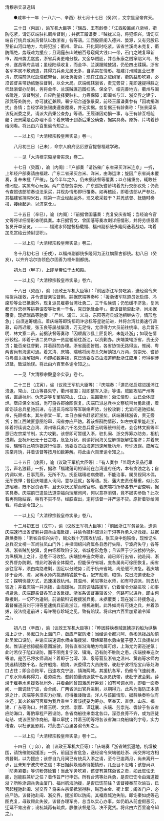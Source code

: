<!-- { "loadSidebar": true } -->

清穆宗实录选辑

　　●咸丰十一年（一八六一、辛酉）秋七月十七日（癸卯），文宗显皇帝宾天。

　　三十日（丙辰），谕军机大臣等：『瑞昌、王有龄奏：「江西股匪阑八浙境，衢防吃紧，请饬庆端驻扎衢州督剿」；并据王履谦奏：「贼扰义乌，将犯绍兴，请饬庆端自行统兵或派员督队以救浙省」各等语。江西股匪阑入德兴、婺源，又有另股已至铅山河口地方，均将犯浙；衢州、常山、开化同时吃紧。该省兰溪尚未克复，衢防隔绝，势既难为援应；且洞庭东山贼船百号窥伺大钱口一带，石门之贼复窜新市，湖州势尤岌岌，浙省兵勇更难分拨。又金华贼匪，并合永康之贼窜陷义乌、处州、遂昌等府县城；虽经陆续收复，而金华、兰溪踞贼狓猖，仍恐四出蹂躏。浙省各军本属不敷调遣，其得力兵勇尤属无多，自系实在情形。福建汀州贼匪业已肃清，庆端前派张启煊统带台、泉壮勇援浙；现在江西之贼纷窜，衢防益形吃紧，必须该督亲带劲旅驰往督剿，以全大局。庆端统辖浙省，责无旁贷；羌即速提得胜之师赴浙督办防剿，务将金华、兰溪贼匪迅图扫荡，保全宁、绍完善地方。衢州与闽省毗连，该督到浙，自应酌量择要驻扎，力筹保障；即闽省与江、浙交界之建宁、邵武等处防务，亦可就近兼顾。署宁绍台道张景渠，前经王履谦奏参有「因劝捐滋扰」各情；当经学政张锡庚遵查覆奏，并无实据。兹复据王有龄奏称：「张景渠系该抚派委之员，请派大员秉公查办」等语。王履谦因劝捐一事，与王有龄互相龃龉；张景渠是否办理不善？着庆端于到浙后秉公确查，据实具奏。原折、片均着钞给阅看。将此由六百里谕令知之』。

　　－－以上见「大清穆宗毅皇帝实录」卷一。

　　八月初三日（己未），命宗人府府丞厉恩官提督福建学政。

　　－－见「大清穆宗毅皇帝实录」卷二。

　　十七日（癸酉），谕〔内阁〕：『户部奏「请饬催广东省采买洋米连京」一折，上年经户部奏请由福建、广东二省采买台米、洋米，由海运津；旋因广东省尚未覆奏，复奉朱批「严催」。迄今半年之久，仍未据该督等覆奏；以仓储重务，辄敢任催罔应，实属有心玩误。两广总督劳崇光、广东巡抚耆龄均着先行交部议处；仍责令查照该部前奏设法采买，并现办情形即行覆奏。如再稽延，即着该部从严参处。其福建省捐购米石，除第一次业经起运外，现又收采若干？并羌该督、抚随时奏报，接续起运，以济京仓』。

　　二十五日（辛巳），谕〔内阁〕：『前据曾国藩奏：克复安庆省城；当经谕令官文等将详细情形查明具奏。本日据官文、曾国藩等奏攻剿详细情形，并将劳绩最着各员开单呈览。…………福建水师提督杨载福、福州副都统多隆阿迭着战功，均着加恩赏给云骑尉世职』。

　　－－以上见「大清穆宗毅皇帝实录」卷三。

　　冬十月初七日（壬戌），以福州副都统多隆阿为正红旗蒙古都统。初八日（癸亥），以齐齐哈尔协领色尔固善为福州副都统。

　　初九日（甲子），上即皇帝位于太和殿。

　　－－以上见「大清穆宗毅皇帝实录」卷六。

　　十八日（癸酉），谕〔议政王军机大臣等〕：『前因浙江军务吃紧，迭经谕令庆端拨兵援救，并令该督亲往督剿。嗣据庆端等奏称：「援浙诸军除道员张启煊、冯席珍等业已抵浙外，现复派员雇募台湾壮勇二、三千名候调；仍恐缓不济急，复派都司许忠标等挑募诏安等壮勇一千名，克日驰赴金华」。至该督能否赴浙，尚未据覆奏。现据瑞昌等驰奏：「严州、浦江、义乌、东阳等府县城池相继失守，情形危急」；自须速筹缓应。着庆端等即饬都司许忠标等星驰前进，并将台湾壮勇速行调募，毋再迟缓。张玉良等屡战屡溃，万无足恃，尤须得力大员前往统率。总兵曾玉明、林文察二员，前据该督等奏称「因顺昌沙县土匪复炽，未能赴浙」；如现在情形较松，即着于该二员中派一员星驰前往浙江，以资剿办。庆端兼辖浙省，责无旁贷；能否亲往督剿，并着斟酌办理。浙省面面皆贼，各省协饷无路得达，惟闽、粤两省尚有海道可通。着文清、庆端、瑞璸将闽海关欠解饷银八万两，劳崇光、耆龄将粤海关拨解银两，均即如数筹拨，克日派委妥员由海道解赴浙江应用；毋得稍涉迟延，致滋贻误。将此由六百里各谕令知之』。

　　－－见「大清穆宗毅皇帝实录」卷七。

　　二十三日（戊寅），谕〔议政王军机大臣等〕：『庆端奏：「道员张启煊进援浦江溃退，常山、江山等县失守，衢州被围；拟即整军入浙」等语。贼匪攻陷严州等城，直逼杭州。伪忠逆等复窜陷常山、江山，进围衢州：浙江情形，业已全体糜烂。亟应保全省城，尚可将各郡徐图恢复。庆端已派总兵林文察统带台勇赴援，着即饬该总兵星驰前进，与道员冯席珍等军联络声势，分投攻剿；尤宜间道驰抵杭州，先顾根本。其左宗棠一军，本日亦催令赶紧赶浙矣。庆端兼辖浙省，责无旁贷；惟江西贼匪意图纷窜，闽省亦应严防。着该督斟酌情形，如左宗棠果能赴浙，即着将续调之台湾、漳州等兵勇六千名交总兵曾玉明等统带前进，会合林文察等军悉归左宗棠节制，实力攻剿。该督即可暂缓入浙，驻扎闽、浙交界筹办防务，相机进剿。至杭州已无十日之粮，危急万状，前谕将闽海关应解饷银解往接济；并着庆端、瑞璸将此项饷银速行催提，派委妥员由海道迅速解赴杭州，毋许迟误。应解左宗棠月饷，并着该督等按月如数筹解。将此由六百里谕令知之』。

　　二十五日（庚辰），谕〔议政王军机大臣等〕：『有人奏参「监司大员品行卑污，声名狼藉」一折，据称「福建藩司裕铎前在台湾道府任内，本有贪浊之名；自内调以来，日事荒燕，无所不为。抚臣瑞璸老病聋聩，不能治事，属员视同木偶，无所畏惮；督臣庆端遣人询问，意存迁就」各等语。抚、藩大吏责任綦重，似此劣迹昭著，既不足资表率，且无以厌民望而儆官邪。着庆端将所参各节严密查明，据实具奏。庆端前已遣盐法道崇福向瑞璸询问，何以意存消弭，竟不据实参劾？此次若再徇隐姑容，稍有不实不尽，经朕查出，定将该督一并严惩不贷。原折着钞给阅看。将此谕令知之』。

　　－－以上见「大清穆宗毅皇帝实录」卷八。

　　十二月初五日（戊午），谕〔议政王军机大臣等〕：『前因浙江军务紧急，迭谕庆端速行出省督剿并调兵由海赴援，并谕令毓科调派刘于浔等兵勇入浙救援。兹据薛焕奏称：「浙省自绍兴失守，贼众数十万围攻杭城，张玉良中炮殒命，现惟记名总兵况文榜一军尚驻凤山门外；并探闻绍兴府属各县悉行失陷，宁波府失守」各等语。浙省贼势狓猖，复由绍郡致陷宁波，省城愈形危急；且该匪于宁波掳掠钓船，为纵横海上之计，恐愈不可收拾。庆端接奉迭次寄谕，谅已即行出省，驰赴闽、浙交界督办防剿。惟此时浙省全体糜烂，但能保守省城，庶各属尚可徐图恢复。闽省派往官军，须由南路进剿，固足以分贼势；而于杭州省城，尚恐缓不济急。着庆端即于台湾、漳、泉等水师内挑选精锐数千名，配齐船炮、粮饷，克日海道驶赴浙江；探明快捷方式，迅速援救杭州。其温州、黄岩等处水师，如有可调派，则去杭较近；并着庆端一并派拨，由海援杭。其前调陆路援军，仍着催令分路进攻；如事机紧急，庆端即亲督各军出省赴援。浙省系该督兼辖省分，何路可以进兵，即由何路援剿，一切不为遥制。前谕毓科调拨援浙兵勇，未据覆奏；现在浙江待援急追，着督催道员刘于浔等星速统兵前赴浙江，相机进剿。此外如尚有可拨之兵，并着添拨，设法绕道前进；毋许稍存畛域之见，致有贻误。将此由六百里加紧谕令知之』。

　　初八日（辛酉），谕〔议政王军机大臣等〕：『昨因薛焕奏贼匪掳掠钓船为纵横海上之计，吴淞口为上海门户，亟应严密防堵；当经谕令都兴阿、黄彬派拨战船前赴吴淞口设防，并谕庆端速调水师由海援浙、薛焕雇募水勇由鳖子亹入江救援杭州矣。惟该逆掳掠艇船意图游驶，则各直省沿海地方均属可虑，上海尤为密迩逆氛；此时若仅于隘口设防，而不图克复宁波、镇海，恐有防不胜防之患。庆端接奉迭次寄谕，是否已将水师调派？着即于台湾、漳、泉等营及浙省之温州、黄岩等水师内挑选精锐数千名，配齐船炮、粮饷，派委得力大员统带，驶赴宁波将招宝山等处海口占住；即会合陆军，迅速攻克宁波、镇海两城。其援杭各军，仍催令飞速前进。广东水师素称得力，着劳崇光、耆龄酌量调派数千名派员统带，驶赴宁波会剿。薛焕于雇募水勇援救杭州外，并着会同曾国藩悉行筹划；如有可调水师，即着一面奏闻、一面调赴宁波，会合闽、广两省派出官兵进剿，以期得力。此系为海防正本清源之计，庆端等务须实力办理，毋得推诿贻误。洋人与该匪情形，据薛焕奏称似有往还；其火轮船可否雇为我兵乘坐？着该抚妥为筹办。至奉天、直隶、山东、福建、广东等海口，并着玉明、文煜、崇厚、谭廷襄、庆端、劳祟光、耆龄于各该省应防海口，筹酌章程严密设防。各省商船往来南北各口，深恐良莠不齐，或为匪徒勾结、或该匪冒作商船，藉以窜扰；并着玉明等将各该省海口商船编列字号，实力稽查，以杜该匪影射。将此由六百里各谕令知之』。

　　－－以上见「大清穆宗毅皇帝实录」卷十二。

　　十四日（丁卯），谕〔议政王军机大臣等〕：『庆端奏「浙省贼氛遍地，杭垣被围，请饬催鲍起援浙」一折，前因浙省危急，迭经谕令庆端驰赴浙、闽交界地方相机督剿，以为援应；该督自九月间已有统兵入浙之请，至今已逾两月，尚未离开一步，且未知宁波失守之信！本日据薛焕驰奏待援情形，几至目不忍睹；该督尚以「防务紧要」等词粉饰延宕！当此军务吃紧，该督有兼辖浙省之责，如此恇怯无能，岂能胜兼圻之任？着传旨严行申饬。所有台湾等处兵勇，是否已饬令由海道援浙？所称添调兵勇由厦门、福州航海驰援，是否已饬前往？该督接奉前次谕旨，已否起程驰赴闽、浙交界？将来左宗棠抵浙得胜，贼恐由金、衢上窜；闽省门户，必应严防。该督驰赴闽、浙交界，援浙即以防闽。其福鼎城池失陷，即饬秦如虎等迅图克复，毋致顾此失彼。该督办理军务，总当以实心办事。如仍蹈从前虚假恶习，迁延不肯出省；设杭城再有疏虞，朕惟该督是问，决不宽贷。将此由六百里谕令知之』。

